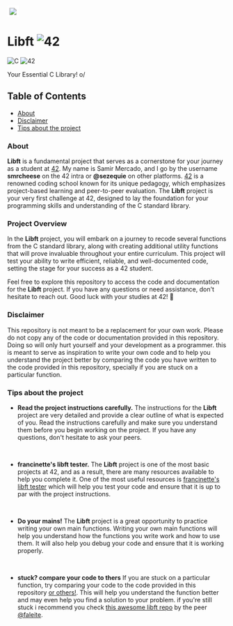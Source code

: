<img src="https://www.42network.org/wp-content/themes/e42-network/img/42-network-logo.svg" style="background-color: #FFFFFF; border: 5px solid #ffffff;">

# Libft ![42](https://gitlab.com/uploads/-/system/project/avatar/39031552/42_LibC.png?width=20)
![C](https://img.shields.io/badge/Language-C-blue) ![42](https://img.shields.io/badge/42-Cursus-black)

Your Essential C Library! o/

## Table of Contents

- [About](#about)
- [Disclaimer](#disclaimer)
- [Tips about the project](#tips)


### About <a name = "about"></a>

**Libft** is a fundamental project that serves as a cornerstone for your journey as a student at [42](https://www.42network.org). My name is Samir Mercado, and I go by the username **smrcheese** on the 42 intra or **@sezequie** on other platforms.
[42](https://www.42network.org) is a renowned coding school known for its unique pedagogy, which emphasizes project-based learning and peer-to-peer evaluation. The **Libft** project is your very first challenge at 42, designed to lay the foundation for your programming skills and understanding of the C standard library.

### Project Overview

In the **Libft** project, you will embark on a journey to recode several functions from the C standard library, along with creating additional utility functions that will prove invaluable throughout your entire curriculum. This project will test your ability to write efficient, reliable, and well-documented code, setting the stage for your success as a 42 student.

Feel free to explore this repository to access the code and documentation for the **Libft** project. If you have any questions or need assistance, don't hesitate to reach out. Good luck with your studies at 42! 🚀

### Disclaimer <a name = "disclaimer"></a>

This repository is not meant to be a replacement for your own work. Please do not copy any of the code or documentation provided in this repository. Doing so will only hurt yourself and your development as a programmer. this is meant to serve as inspiration to write your own code and to help you understand the project better by comparing the code you have written to the code provided in this repository, specially if you are stuck on a particular function.

### Tips about the project <a name = "tips"></a>

- **Read the project instructions carefully.**
 The instructions for the **Libft** project are very detailed and provide a clear outline of what is expected of you. Read the instructions carefully and make sure you understand them before you begin working on the project. If you have any questions, don't hesitate to ask your peers.
<br>

- **francinette's libft tester.**
 The **Libft** project is one of the most basic projects at 42, and as a result, there are many resources available to help you complete it. One of the most useful resources is [francinette's libft tester](https://github.com/xicodomingues/francinette) which will help you test your code and ensure that it is up to par with the project instructions.
 <br>

- **Do your mains!**
 The **Libft** project is a great opportunity to practice writing your own main functions. Writing your own main functions will help you understand how the functions you write work and how to use them. It will also help you debug your code and ensure that it is working properly.
<br>

- **stuck? compare your code to thers**
If you are stuck on a particular function, try comparing your code to the code provided in this repository [or others!](https://github.com/search?q=libft&type=repositories). This will help you understand the function better and may even help you find a solution to your problem.
if you're still stuck i recommend you check [this awesome libft repo](https://github.com/faleite/42_libft) by the peer [@faleite](https://github.com/faleite).